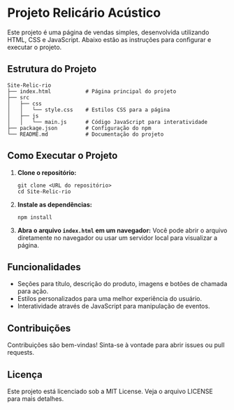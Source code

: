 # Projeto Relicário Acústico

Este projeto é uma página de vendas simples, desenvolvida utilizando HTML, CSS e JavaScript. Abaixo estão as instruções para configurar e executar o projeto.

## Estrutura do Projeto

```
Site-Relic-rio
├── index.html           # Página principal do projeto
├── src
│   ├── css
│   │   └── style.css    # Estilos CSS para a página
│   ├── js
│   │   └── main.js      # Código JavaScript para interatividade
├── package.json         # Configuração do npm
└── README.md            # Documentação do projeto
```

## Como Executar o Projeto

1. **Clone o repositório:**
   ```
   git clone <URL do repositório>
   cd Site-Relic-rio
   ```

2. **Instale as dependências:**
   ```
   npm install
   ```

3. **Abra o arquivo `index.html` em um navegador:**
   Você pode abrir o arquivo diretamente no navegador ou usar um servidor local para visualizar a página.

## Funcionalidades

- Seções para título, descrição do produto, imagens e botões de chamada para ação.
- Estilos personalizados para uma melhor experiência do usuário.
- Interatividade através de JavaScript para manipulação de eventos.

## Contribuições

Contribuições são bem-vindas! Sinta-se à vontade para abrir issues ou pull requests.

## Licença

Este projeto está licenciado sob a MIT License. Veja o arquivo LICENSE para mais detalhes.

